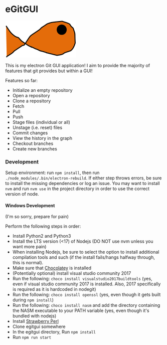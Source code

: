 # eGitGUI

![There's supposed to be an image here...](./fish.png)

This is my electron Git GUI application! I aim to provide the majority of features that git provides but within a GUI!

Features so far:

* Initialize an empty repository
* Open a repository
* Clone a repository
* Fetch
* Pull
* Push
* Stage files (individual or all)
* Unstage (i.e. reset) files
* Commit changes
* View the history in the graph
* Checkout branches
* Create new branches

### Development
Setup environment: run `npm install`, then run `./node_modules/.bin/electron-rebuild`. If either step throws errors,
be sure to install the missing dependencies or log an issue. You may want to install `nvm`
and run `nvm use` in the project directory in order to use the correct version of node.

#### Windows Development
(I'm so sorry, prepare for pain)

Perform the following steps in order:

* Install Python2 and Python3
* Install the LTS version (<17) of Nodejs (DO NOT use nvm unless you want more pain)
* When installing Nodejs, be sure to select the option to install additional compilation tools and such (if the install fails/hangs halfway through, this is normal).
* Make sure that [Chocolatey](https://chocolatey.org/) is installed
* (Potentially optional) install visual studio community 2017
* Run the following: `choco install visualstudio2017buildtools` (yes, even if visual studio community 2017 is installed. Also, 2017 specifically is required as it is hardcoded in nodegit)
* Run the following: `choco install openssl` (yes, even though it gets built during `npm install`)
* Run the following: `choco install nasm` and add the directory containing the NASM executable to your PATH variable (yes, even though it's bundled with nodejs)
* Install [Strawberry Perl](https://strawberryperl.com/)
* Clone egitgui somewhere
* In the egitgui directory, Run `npm install`
* Run `npm run start`
